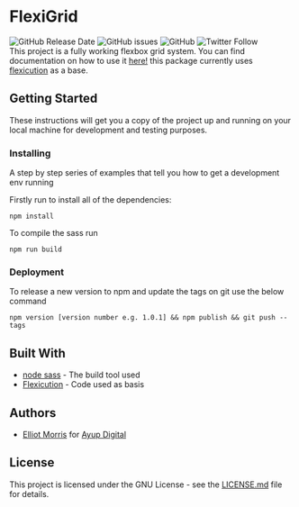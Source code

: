 # FlexiGrid

![GitHub Release Date](https://img.shields.io/github/release-date/AyupDigital/flexigrid.svg)
![GitHub issues](https://img.shields.io/github/issues/AyupDigital/flexigrid.svg)
![GitHub](https://img.shields.io/github/license/AyupDigital/flexigrid.svg)
![Twitter Follow](https://img.shields.io/twitter/follow/Ayupdigital.svg?style=social)  
This project is a fully working flexbox grid system.
You can find documentation on how to use it [here!](https://ayupdigital.github.io/flexigrid/#) this package currently uses [flexicution](http://keenanpayne.com/flexicution/) as a base.

## Getting Started

These instructions will get you a copy of the project up and running on your local machine for development and testing purposes.

### Installing

A step by step series of examples that tell you how to get a development env running

Firstly run to install all of the dependencies:

```
npm install
```

To compile the sass run

```
npm run build
```

### Deployment

To release a new version to npm and update the tags on git use the below command

```
npm version [version number e.g. 1.0.1] && npm publish && git push --tags
```

## Built With

- [node sass](https://github.com/JeffreyWay/laravel-mix) - The build tool used
- [Flexicution](http://keenanpayne.com/flexicution/) - Code used as basis

## Authors

- [Elliot Morris](https://github.com/elliotrpmorris/) for [Ayup Digital](https://ayup.agency/)

## License

This project is licensed under the GNU License - see the [LICENSE.md](LICENSE.md) file for details.
